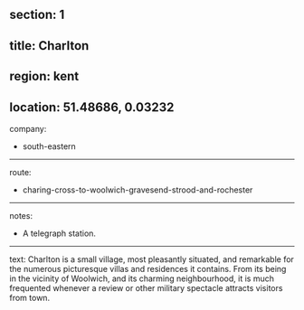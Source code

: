 section: 1
----
title: Charlton
----
region: kent
----
location: 51.48686, 0.03232
----
company:
- south-eastern
----
route:
- charing-cross-to-woolwich-gravesend-strood-and-rochester
----
notes:
- A telegraph station.
----
text: Charlton is a small village, most pleasantly situated, and remarkable for the numerous picturesque villas and residences it contains. From its being in the vicinity of Woolwich, and its charming neighbourhood, it is much frequented whenever a review or other military spectacle attracts visitors from town.
